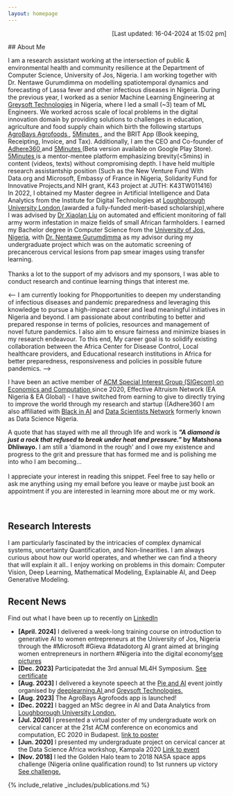 ```yaml
---
layout: homepage
---
```


<p  align="right">[Last updated: 16-04-2024 at 15:02 pm]</p>
## About Me

I am a research assistant working at the intersection of public & environmental health and community resilience at the Department of Computer Science, University of Jos, Nigeria. I am working together with Dr. Nentawe Gurumdimma on modelling spatiotemporal dynamics and forecasting of Lassa fever and other infectious diseases in Nigeria. During the previous year, I worked as a senior Machine Learning Engineering at <a href="https://greysoft.ng">Greysoft Technologies</a> in Nigeria, where I led a small (~3) team of ML Engineers. We worked across scale of local problems in the digital innovation domain by providing solutions to challenges in education, agriculture and food supply chain which birth the following startups <a href="https://agrobays.com">AgroBays Agrofoods </a>, <a href="https://app.5minutes.ng">5Minutes </a>, and the BRIT App (Book keeping, Receipting, Invoice, and Tax). 
Additionally, I am the CEO and Co-founder of <a href="https://adhere360.github.io">Adhere360 </a> and <a href="https://app.5minutes.ng">5Minutes </a>(Beta version available on Google Play Store). <a href="https://app.5minutes.ng">5Minutes </a> is a mentor-mentee platform emphasizing brevity(<5mins) in content (videos, texts) without compromising depth. I have held multiple research assistantship position (Such as the New Venture Fund With Data.org and Microsoft, Embassy of France in Nigeria, Solidarity Fund for Innovative Projects,and NIH grant, K43 project at JUTH: K43TW011416)
<br>
In 2022, I obtained my Master degree in Artificial Intelligence and Data Analytics from the Institute for Digital Technologies at  <a href="https://www.lborolondon.ac.uk/study/masters-degrees/artificial-intelligence-data-analytics/"> Loughborough University London </a> (awarded a fully-funded merit-based scholarship),where I was advised by <a href="https://www.lborolondon.ac.uk/about/staff/dr-xiaolan-liu/">Dr Xiaolan Liu</a> on automated and efficient monitoring of fall army worm infestation in maize fields of small African farmholders. I earned my Bachelor degree in Computer Science from the <a href="https://unijos.edu.ng">University of Jos, Nigeria</a>, with <a href="https://scholar.google.com/citations?user=q9VpwWEAAAAJ&hl=enDr. Nentawe Gurumdimma)"> Dr. Nentawe Gurumdimma</a> as my advisor during my undergraduate project which was on the automatic screening of precancerous cervical lesions from pap smear images using transfer learning.
<br> <br>Thanks a lot to the support of my advisors and my sponsors, I was able to conduct research and continue learning things that interest me.

<-- I am currently looking for Phopportunities to deepen my understanding of infectious diseases and pandemic preparedness and leveraging this knowledge to pursue a high-impact career and lead meaningful initiatives in Nigeria and beyond. I am passionate about contributing to better and prepared response in terms of policies, resources and management of novel future pandemics. I also aim to ensure fairness and minimize biases in my research endeavour.
To this end, My career goal is to solidify existing collaboration between the Africa Center for Disease Control, Local healthcare providers, and Educational research institutions in Africa for better preparedness, responsiveness and policies in possible future pandemics. -->

I have been an active member of <a href="http://www.sigecom.org">ACM Special Interest Group (SIGecom) on Economics and Computation </a> since 2020, Effective Altruism Network (EA Nigeria & EA Global) - I have switched from earning to give to directly trying to improve the world through my research and startup ((Adhere360 I am also affiliated with <a href="https://blackinai.github.io/#/">Black in AI</a> and <a href="https://www.datasciencenigeria.org">Data Scientists Network</a> formerly known as Data Science Nigeria.

A quote that has stayed with me all through life and work is <strong><i> "A diamond is just a rock that refused to break under heat and pressure.”</i> by Matshona Dhliwayo.</strong>  I am still a 'diamond in the rough' and I owe my existence and progress to the grit and pressure that has formed me and is polishing me into who I am becoming... <br> <br>
I appreciate your interest in reading this snippet. Feel free to say hello or ask me anything using my email before you leave or maybe just book an appointment if you are interested in learning more about me or my work.
<!-- Google Calendar Appointment Scheduling begin -->
<link href="https://calendar.google.com/calendar/scheduling-button-script.css" rel="stylesheet">
<script src="https://calendar.google.com/calendar/scheduling-button-script.js" async></script>
<script>
(function() {
  var target = document.currentScript;
  window.addEventListener('load', function() {
    calendar.schedulingButton.load({
      url: 'https://calendar.google.com/calendar/appointments/schedules/AcZssZ0JuuKY8qGauMozv0GI-K7NeqjwR_As41-mbQ-dbn8b7jh8PWV0oOnWA-P8AYwJHMR563bOELB4?gv=true',
      color: '#039BE5',
      label: 'Book an appointment',
      target,
    });
  });
})();
</script>
<!-- end Google Calendar Appointment Scheduling -->
&nbsp;&nbsp;&nbsp;&nbsp;&nbsp;&nbsp;&nbsp;&nbsp;&nbsp;&nbsp;&nbsp;&nbsp;&nbsp;&nbsp;&nbsp;&nbsp;
                  
## Research Interests
I am particularly fascinated by the intricacies of complex dynamical systems, uncertainty Quantification, and Non-linearities. I am always curious about how our world operates, and whether we can find a theory that will explain it all.. I enjoy working on problems in this domain: Computer Vision, Deep Learning, Mathematical Modeling, Explainable AI, and Deep Generative Modeling.
  
## Recent News 

Find out what I have been up to recently on  <a rel="me" href="https://linkedin.com/in/jbrnjfr">LinkedIn</a>
- **[April. 2024]** I delivered a week-long training course on introduction to generative AI to women entrepreneurs at the University of Jos, Nigeria through the #Microsoft #Gieva #datadotorg AI grant aimed at bringing women entrepreneurs in northern #Nigeria into the digital economy!<a href='https://x.com/jbrnjfr/status/1782014757182066887' target='-blank'>see pictures</a>
- **[Dec. 2023]** Participatedat the 3rd annual ML4H Symposium. <a href ='https://www.linkedin.com/posts/activity-7150626337832046592-xdIN?utm_source=share&utm_medium=member_desktop'>See certificate</a>
- **[Aug. 2023]** I delivered a keynote speech at the <a href="https://www.linkedin.com/feed/update/urn:li:activity:7096848518631366656/ "> Pie and AI</a> event jointly organised by <a href="https://www.deeplearning.ai">deeplearning.AI </a>and <a href="https://greysoft.ng">Greysoft Technologies.</a>
- **[Aug. 2023]** The AgroBays Agrofoods app is launched!
- **[Dec. 2022]** I bagged an MSc degree in AI and Data Analytics from <a href="https://www.lborolondon.ac.uk/study/masters-degrees/artificial-intelligence-data-analytics/"> Loughborough University London. </a>
- **[Jul. 2020]** I presented a virtual poster of my undergraduate work on cervical cancer at the 21st ACM conference on economics and computation, EC 2020 in Budapest. <a href="https://ec20.sigecom.org/program/posters/"> link to poster</a>
- **[Jun. 2020]** I presented my undergraduate project on cervical cancer at the Data Science Africa workshop, Kampala 2020 <a href="https://www.datascienceafrica.org/dsa2020kampala/schedule/#session-paper1">Link to event</a>
- **[Nov. 2018]** I led the Golden Halo team to 2018 NASA space apps challenge (Nigeria online qualification round) to 1st runners up victory <a href="https://2018.spaceappschallenge.org/challenges/what-world-needs-now/health-makes-wealth/teams/golden-halo-1/project/">See challenge.</a>

{% include_relative _includes/publications.md %}

<!--{% include_relative _includes/services.md %} -->
<script type="text/javascript" src="//rf.revolvermaps.com/0/0/7.js?i=5bpywpk7cuj&amp;m=0&amp;c=ff0000&amp;cr1=ffffff&amp;sx=0" async="async"></script>
